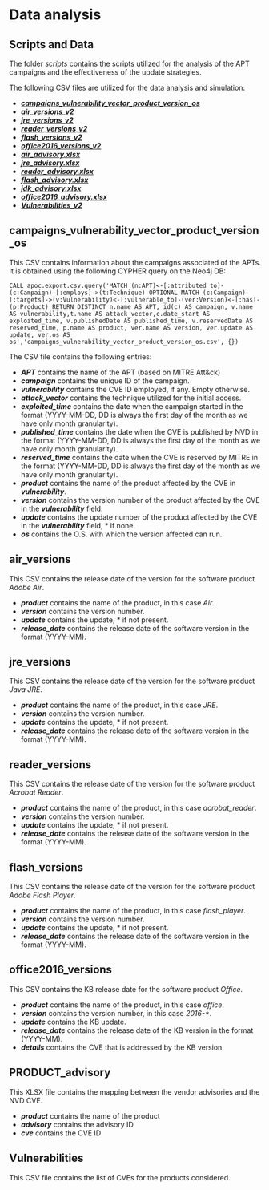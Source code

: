 # Data analysis

## Scripts and Data

The folder *scripts* contains the scripts utilized for the analysis of the APT campaigns and the effectiveness of the update strategies.

The following CSV files are utilized for the data analysis and simulation:
- [***campaigns_vulnerability_vector_product_version_os***](#campaigns_vulnerability_vector_product_version_os)
- [***air_versions_v2***](#air_versions)
- [***jre_versions_v2***](#jre_versions)
- [***reader_versions_v2***](#reader_versions)
- [***flash_versions_v2***](#flash_versions)
- [***office2016_versions_v2***](#office2016_versions)
- [***air_advisory.xlsx***](#PRODUCT_advisory)
- [***jre_advisory.xlsx***](#PRODUCT_advisory)
- [***reader_advisory.xlsx***](#PRODUCT_advisory)
- [***flash_advisory.xlsx***](#PRODUCT_advisory)
- [***jdk_advisory.xlsx***](#PRODUCT_advisory)
- [***office2016_advisory.xlsx***](#PRODUCT_advisory)
- [***Vulnerabilities_v2***](#Vulnerabilities)

## campaigns_vulnerability_vector_product_version_os
This CSV contains information about the campaigns associated of the APTs. 
It is obtained using the following CYPHER query on the Neo4j DB:
```
CALL apoc.export.csv.query('MATCH (n:APT)<-[:attributed_to]-(c:Campaign)-[:employs]->(t:Technique) OPTIONAL MATCH (c:Campaign)-[:targets]->(v:Vulnerability)<-[:vulnerable_to]-(ver:Version)<-[:has]-(p:Product) RETURN DISTINCT n.name AS APT, id(c) AS campaign, v.name AS vulnerability,t.name AS attack_vector,c.date_start AS exploited_time, v.publishedDate AS published_time, v.reservedDate AS reserved_time, p.name AS product, ver.name AS version, ver.update AS update, ver.os AS os','campaigns_vulnerability_vector_product_version_os.csv', {})
```
The CSV file contains the following entries:
- ***APT*** contains the name of the APT (based on MITRE Att\&ck)
- ***campaign*** contains the unique ID of the campaign.
- ***vulnerability*** contains the CVE ID employed, if any. Empty otherwise.
- ***attack_vector*** contains the technique utilized for the initial access.
- ***exploited_time*** contains the date when the campaign started in the format (YYYY-MM-DD, DD is always the first day of the month as we have only month granularity).
- ***published_time*** contains the date when the CVE is published by NVD in the format (YYYY-MM-DD, DD is always the first day of the month as we have only month granularity).
- ***reserved_time*** contains the date when the CVE is reserved by MITRE in the format (YYYY-MM-DD, DD is always the first day of the month as we have only month granularity).
- ***product*** contains the name of the product affected by the CVE in ***vulnerability***.
- ***version*** contains the version number of the product affected by the CVE in the ***vulnerability*** field.
- ***update*** contains the update number of the product affected by the CVE in the ***vulnerability*** field, * if none.
- ***os*** contains the O.S. with which the version affected can run.


## air_versions
This CSV contains the release date of the version for the software product *Adobe Air*.
- ***product*** contains the name of the product, in this case *Air*.
- ***version*** contains the version number.
- ***update*** contains the update, * if not present.
- ***release_date*** contains the release date of the software version in the format (YYYY-MM).

## jre_versions
This CSV contains the release date of the version for the software product *Java JRE*.
- ***product*** contains the name of the product, in this case *JRE*.
- ***version*** contains the version number.
- ***update*** contains the update, * if not present.
- ***release_date*** contains the release date of the software version in the format (YYYY-MM).

## reader_versions
This CSV contains the release date of the version for the software product *Acrobat Reader*.
- ***product*** contains the name of the product, in this case *acrobat_reader*.
- ***version*** contains the version number.
- ***update*** contains the update, * if not present.
- ***release_date*** contains the release date of the software version in the format (YYYY-MM).

## flash_versions
This CSV contains the release date of the version for the software product *Adobe Flash Player*.
- ***product*** contains the name of the product, in this case *flash_player*.
- ***version*** contains the version number.
- ***update*** contains the update, * if not present.
- ***release_date*** contains the release date of the software version in the format (YYYY-MM).

## office2016_versions
This CSV contains the KB release date for the software product *Office*.
- ***product*** contains the name of the product, in this case *office*.
- ***version*** contains the version number, in this case *2016-\**.
- ***update*** contains the KB update.
- ***release_date*** contains the release date of the KB version in the format (YYYY-MM).
- ***details*** contains the CVE that is addressed by the KB version.

## PRODUCT_advisory
This XLSX file contains the mapping between the vendor advisories and the NVD CVE.
- ***product*** contains the name of the product
- ***advisory*** contains the advisory ID
- ***cve*** contains the CVE ID

## Vulnerabilities
This CSV file contains the list of CVEs for the products considered.
